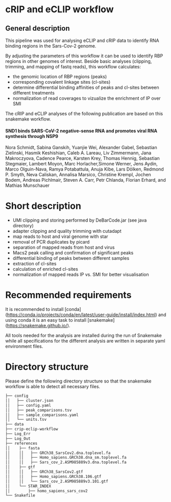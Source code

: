 # cRIP and eCLIP workflow

## General description

This pipeline was used for analysing eCLIP and cRIP data to identify RNA binding regions in the Sars-Cov-2 genome. 

By adjusting the parameters of this workflow it can be used to identify RBP regions in other genomes of interest. Beside basic analyses (clipping, trimming, and mapping of fastq reads), this workflow calculates:

- the genomic location of RBP regions (peaks)
- corresponding covalent linkage sites (cl-sites)
- determine differential binding affinities of peaks and cl-sites between different treatments
- normalization of read coverages to vizualize the enrichment of IP over SMI


The cRIP and eCLIP analyses of the following publication are based on this snakemake workflow.

#### SND1 binds SARS-CoV-2 negative-sense RNA and promotes viral RNA synthesis through NSP9

Nora Schmidt, Sabina Ganskih, Yuanjie Wei, Alexander Gabel, Sebastian Zielinski, Hasmik Keshishian, Caleb A. Lareau, Liv Zimmermann, Jana Makroczyova, Cadence Pearce, Karsten Krey, Thomas Hennig, Sebastian Stegmaier, Lambert Moyon, Marc Horlacher,Simone Werner, Jens Aydin, Marco Olguin-Nava, Ramya Potabattula, Anuja Kibe, Lars Dölken, Redmond P. Smyth, Neva Caliskan, Annalisa Marsico, Christine Krempl, Jochen Bodem, Andreas Pichlmair, Steven A. Carr, Petr Chlanda, Florian Erhard, and Mathias Munschauer

# Short description

- UMI clipping and storing performed by DeBarCode.jar (see java directory)
- adapter clipping and quality trimming with cutadapt
- map reads to host and viral genome with star
- removal of PCR duplicates by picard
- separation of mapped reads from host and virus
- Macs2 peak calling and confirmation of significant peaks
- differential binding of peaks between different samples
- extraction of cl-sites
- calculation of enriched cl-sites
- normalization of mapped reads IP vs. SMI for better visualisation  

# Recommended requirements

It is recommended to install [conda] (https://conda.io/projects/conda/en/latest/user-guide/install/index.html) and using conda it is an easy task to install [snakemake] (https://snakemake.github.io/).

All tools needed for the analysis are installed during the run of Snakemake while all specifications for the different analysis are written in separate yaml environment files.

# Directory structure

Please define the following directory structure so that the snakemake workflow is able to detect all necessary files.

```bash
├── config
││   ├── cluster.json
││   ├── config.yaml
││   ├── peak_comparisons.tsv
││   ├── sample_comparisons.yaml
││   └── units.tsv
├── data
├── crip-eclip-workflow
├── Log_Err
├── Log_Out
├── references
││    ├── fasta
││    ││   ├── GRCh38_SarsCov2.dna.toplevel.fa
││    ││   ├── Homo_sapiens.GRCh38.dna_sm.toplevel.fa
││    ││   ├── Sars_cov_2.ASM985889v3.dna.toplevel.fa
││    ├── gtf
││    ││   ├── GRCh38_SarsCov2.gtf
││    ││   ├── Homo_sapiens.GRCh38.106.gtf
││    ││   └── Sars_cov_2.ASM985889v3.101.gtf
││    └── STAR_INDEX
││        ├── homo_sapiens_sars_cov2
└── Snakefile
```

